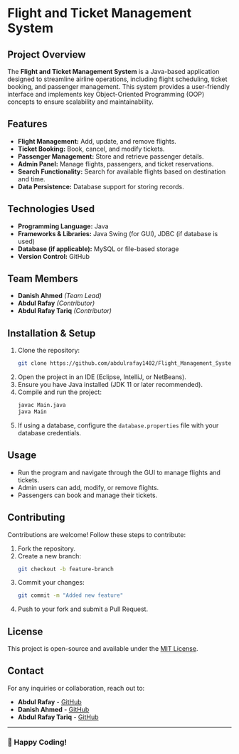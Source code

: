 # Flight and Ticket Management System

## Project Overview
The **Flight and Ticket Management System** is a Java-based application designed to streamline airline operations, including flight scheduling, ticket booking, and passenger management. This system provides a user-friendly interface and implements key Object-Oriented Programming (OOP) concepts to ensure scalability and maintainability.

## Features
- **Flight Management:** Add, update, and remove flights.
- **Ticket Booking:** Book, cancel, and modify tickets.
- **Passenger Management:** Store and retrieve passenger details.
- **Admin Panel:** Manage flights, passengers, and ticket reservations.
- **Search Functionality:** Search for available flights based on destination and time.
- **Data Persistence:** Database support for storing records.

## Technologies Used
- **Programming Language:** Java
- **Frameworks & Libraries:** Java Swing (for GUI), JDBC (if database is used)
- **Database (if applicable):** MySQL or file-based storage
- **Version Control:** GitHub

## Team Members
- **Danish Ahmed** *(Team Lead)*
- **Abdul Rafay** *(Contributor)*
- **Abdul Rafay Tariq** *(Contributor)*

## Installation & Setup
1. Clone the repository:
   ```sh
   git clone https://github.com/abdulrafay1402/Flight_Management_System
   ```
2. Open the project in an IDE (Eclipse, IntelliJ, or NetBeans).
3. Ensure you have Java installed (JDK 11 or later recommended).
4. Compile and run the project:
   ```sh
   javac Main.java
   java Main
   ```
5. If using a database, configure the `database.properties` file with your database credentials.

## Usage
- Run the program and navigate through the GUI to manage flights and tickets.
- Admin users can add, modify, or remove flights.
- Passengers can book and manage their tickets.

## Contributing
Contributions are welcome! Follow these steps to contribute:
1. Fork the repository.
2. Create a new branch:
   ```sh
   git checkout -b feature-branch
   ```
3. Commit your changes:
   ```sh
   git commit -m "Added new feature"
   ```
4. Push to your fork and submit a Pull Request.

## License
This project is open-source and available under the [MIT License](LICENSE).

## Contact
For any inquiries or collaboration, reach out to:
- **Abdul Rafay** - [GitHub](https://github.com/abdulrafay1402)
- **Danish Ahmed** - [GitHub](https://github.com/Danish-Ahmed24)
- **Abdul Rafay Tariq** - [GitHub](https://github.com/Abdul-Rafay-web)


---
### 🚀 Happy Coding!

